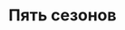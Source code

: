 --- 
title: "Пять сезонов" 
site: "http://www.5sezonov-yalta.ru" 
town: "Ялта" 
tel: ["38 (050)496 53 39"] 
address: "Россия, Республика Крым, г. Ялта, ул. Рузвельта 12-а (гостиница \"Борисполь\")" 
mail: "info@5sezonov-yalta.ru, 5seasons@mail.ru" 
--- 